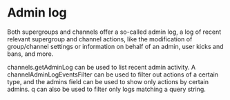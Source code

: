 # Admin log

Both supergroups and channels offer a so-called admin log, a log of recent relevant supergroup and channel actions, like the modification of group/channel settings or information on behalf of an admin, user kicks and bans, and more.

channels.getAdminLog can be used to list recent admin activity.
A channelAdminLogEventsFilter can be used to filter out actions of a certain type, and the admins field can be used to show only actions by certain admins.
q can also be used to filter only logs matching a query string.

